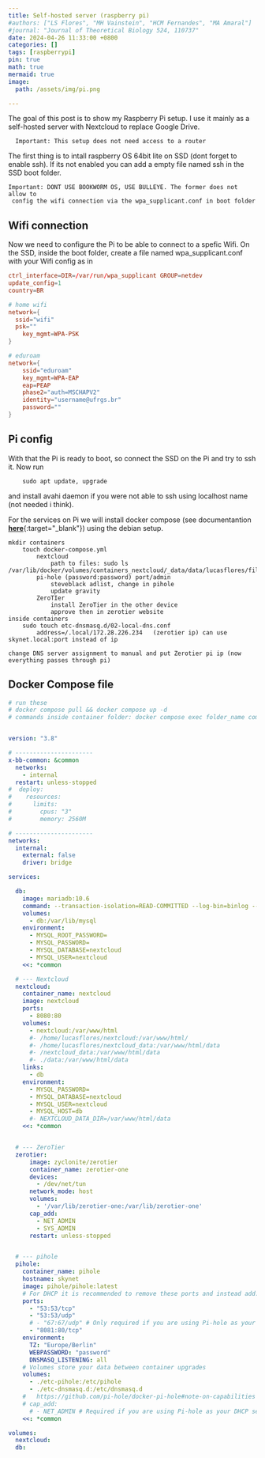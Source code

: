 ```yaml
---
title: Self-hosted server (raspberry pi)
#authors: ["LS Flores", "MH Vainstein", "HCM Fernandes", "MA Amaral"]
#journal: "Journal of Theoretical Biology 524, 110737"
date: 2024-04-26 11:33:00 +0800
categories: []
tags: [raspberrypi]
pin: true
math: true
mermaid: true
image:
  path: /assets/img/pi.png

---
```



The goal of this post is to show my Raspberry Pi setup. I use it mainly as a self-hosted server with Nextcloud to replace Google Drive. 

```
  Important: This setup does not need access to a router
```

The first thing is to intall raspberry OS 64bit lite on SSD (dont forget to enable ssh). If its not enabled you can add a empty file named ssh in the SSD boot folder.
	
  ```
  Important: DONT USE BOOKWORM OS, USE BULLEYE. The former does not allow to
   config the wifi connection via the wpa_supplicant.conf in boot folder
```

## Wifi connection

Now we need to configure the Pi to be able to connect to a spefic Wifi.
On the SSD, inside the boot folder, create a file named wpa_supplicant.conf with your Wifi config as in

```conf
ctrl_interface=DIR=/var/run/wpa_supplicant GROUP=netdev
update_config=1
country=BR

# home wifi
network={
  ssid="wifi"
  psk=""
	key_mgmt=WPA-PSK
}

# eduroam
network={
	ssid="eduroam"
	key_mgmt=WPA-EAP
	eap=PEAP
	phase2="auth=MSCHAPV2"
	identity="username@ufrgs.br"
	password=""
}
```
  
## Pi config

With that the Pi is ready to boot, so connect the SSD on the Pi and try to ssh it.
Now run

```	
	sudo apt update, upgrade
```

and install avahi daemon if you were not able to ssh using localhost name (not needed i think).

For the services on Pi we will install docker compose (see documentantion [**here**](/files/papers/heterogeneous/PhysRevE.108.024111.pdf){:target="_blank"}) using the debian setup.

	mkdir containers
		touch docker-compose.yml
			nextcloud
				path to files: sudo ls /var/lib/docker/volumes/containers_nextcloud/_data/data/lucasflores/files
			pi-hole (password:password) port/admin
				steveblack adlist, change in pihole
				update gravity
			ZeroTIer
				install ZeroTier in the other device
				approve then in zerotier website
	inside containers 
		sudo touch etc-dnsmasq.d/02-local-dns.conf 
			address=/.local/172.28.226.234   (zerotier ip) can use skynet.local:port instead of ip
	
	change DNS server assignment to manual and put Zerotier pi ip (now everything passes through pi)






## Docker Compose file



```yml
# run these
# docker compose pull && docker compose up -d
# commands inside container folder: docker compose exec folder_name command


version: "3.8"

# ----------------------
x-bb-common: &common
  networks:
    - internal
  restart: unless-stopped
#  deploy:
#    resources:
#      limits:
#        cpus: "3"
#        memory: 2560M

# ----------------------
networks:
  internal:
    external: false
    driver: bridge

services:

  db:
    image: mariadb:10.6
    command: --transaction-isolation=READ-COMMITTED --log-bin=binlog --binlog-format=ROW
    volumes:
      - db:/var/lib/mysql
    environment:
      - MYSQL_ROOT_PASSWORD=
      - MYSQL_PASSWORD=
      - MYSQL_DATABASE=nextcloud
      - MYSQL_USER=nextcloud
    <<: *common

  # --- Nextcloud
  nextcloud:
    container_name: nextcloud
    image: nextcloud
    ports:
      - 8080:80
    volumes:
      - nextcloud:/var/www/html
      #- /home/lucasflores/nextcloud:/var/www/html/
      #- /home/lucasflores/nextcloud_data:/var/www/html/data
      #- /nextcloud_data:/var/www/html/data
      #- ./data:/var/www/html/data
    links:
      - db
    environment:
      - MYSQL_PASSWORD=
      - MYSQL_DATABASE=nextcloud
      - MYSQL_USER=nextcloud
      - MYSQL_HOST=db
      #- NEXTCLOUD_DATA_DIR=/var/www/html/data
    <<: *common


  # --- ZeroTier
  zerotier:
      image: zyclonite/zerotier
      container_name: zerotier-one
      devices:
        - /dev/net/tun
      network_mode: host
      volumes:
        - '/var/lib/zerotier-one:/var/lib/zerotier-one'
      cap_add:
        - NET_ADMIN
        - SYS_ADMIN
      restart: unless-stopped


  # --- pihole
  pihole:
    container_name: pihole
    hostname: skynet
    image: pihole/pihole:latest
    # For DHCP it is recommended to remove these ports and instead add: network_mode: "host"
    ports:
      - "53:53/tcp"
      - "53:53/udp"
      # - "67:67/udp" # Only required if you are using Pi-hole as your DHCP server
      - "8081:80/tcp"
    environment:
      TZ: "Europe/Berlin"
      WEBPASSWORD: "password"
      DNSMASQ_LISTENING: all
    # Volumes store your data between container upgrades
    volumes:
      - ./etc-pihole:/etc/pihole
      - ./etc-dnsmasq.d:/etc/dnsmasq.d
    #   https://github.com/pi-hole/docker-pi-hole#note-on-capabilities
    # cap_add:
      # - NET_ADMIN # Required if you are using Pi-hole as your DHCP server, else not needed
    <<: *common

volumes:
  nextcloud:
  db:



```